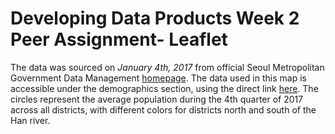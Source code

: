 # Developing Data Products Week 2 Peer Assignment- Leaflet

The data was sourced on *January 4th, 2017* from official Seoul Metropolitan Government Data Management [homepage](http://data.seoul.go.kr). The data used in this map is accessible under the demographics section, using the direct link [here](http://data.seoul.go.kr/dataList/datasetView.do?serviceKind=2&infId=419&stcSrl=419&srvType=S). The circles represent the average population during the 4th quarter of 2017 across all districts, with different colors for districts north and south of the Han river. 
